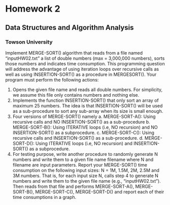 # Homework 2
## Data Structures and Algorithm Analysis
### Towson University
Implement MERGE-SORT() algorithm that reads from a file named “inputHW02.txt” a list of double numbers (max = 3,000,000 numbers), sorts those numbers and indicates time consumption. This programming question will address the advantage of using iteration loops over recursive calls as well as using INSERTION-SORT() as a procedure in MERGESORT(). Your program must perform the following actions: 
1. Opens the given file name and reads all double numbers. For simplicity, we assume this file only contains numbers and nothing else. 
2. Implements the function INSERTION-SORT() that only sort an array of maximum 25 numbers. The idea is that INSERTION-SORT() will be used as a sub-procedure to sort any sub-array when its size is small enough. 
3. Four versions of MERGE-SORT() namely a. MERGE-SORT-A(): Using recursive calls and NO INSERTION-SORT() as a sub-procedure b. MERGE-SORT-B(): Using ITERATIVE loops (i.e, NO recursion) and NO INSERTION-SORT() as a subprocedure. c. MERGE-SORT-C(): Using recursive calls and INSERTION-SORT() as a sub-procedure. d. MERGE-SORT-D(): Using ITERATIVE loops (i.e, NO recursion) and INSERTION-SORT() as a subprocedure. 
4. For testing purpose, write another procedure to randomly generate N numbers and write them to a given file name filename where N and filename are input parameters. 
Report your MERGE-SORT() time consumption on the following input sizes: N = 1M, 1.5M, 2M, 2.5M and 3M numbers. That is, for each input size N, calls step 4 to generate N numbers and write them to the given file name (e.g., “inputHW02.txt”). Then reads from that file and performs MERGE-SORT-A(), MERGE-SORT-B(), MERGE-SORT-C(), MERGE-SORT-D() and report each of their time consumptions in a graph. 
